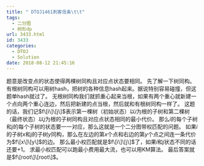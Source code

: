 ```yaml
---
title: " DTOJ1461刺客信条\t\t"
tags:
  - 二分图
  - 树形dp
url: 3433.html
id: 3433
categories:
  - DTOJ
  - Solution
date: 2018-08-12 21:45:16
---
```


题意是改变点的状态使得两棵树同构且对应点状态要相同。 先了解一下树同构。 有根树同构可以用树hash，把树的各种信息hash起来。据说特别容易碰撞，但这题单hash就过了。 无根树同构我们就抓重心起来当根，如果有两个重心就新建一个点向两个重心连边，然后把新建的点当根，然后就和有根树同构一样了。 这题的话，我们记$f\[i\]\[j\]$表示第一棵树（初始状态）以$i$为根的子树和第二棵树（最终状态）以$j$为根的子树同构且对应点状态相同的最小代价。 那么$i$的每个子树和$j$的每个子树的状态要一一对应，那么这就是一个二分图带权匹配的问题。 如果$i$的子树$x$和$j$的子树$y$同构，那么在左边的第$x$个点和右边的第$y$个点之间连一条代价为$f\[x\]\[y\]$的边。 那么最小权匹配就是$f\[i\]\[j\]$了，如果$i$和$j$状态不同的话还要$+1$。 求最小权匹配可以跑最小费用最大流，也可以用KM算法。 最后答案就是$f\[root\]\[root\]$。